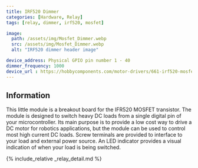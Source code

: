 ```yaml
---
title: IRF520 Dimmer
categories: [Hardware, Relay]
tags: [relay, dimmer, irf520, mosfet]

image:
  path: /assets/img/Mosfet_Dimmer.webp
  src: /assets/img/Mosfet_Dimmer.webp
  alt: "IRF520 dimmer header image"

device_address: Physical GPIO pin number 1 - 40
dimmer_frequency: 1000
device_url : https://hobbycomponents.com/motor-drivers/661-irf520-mosfet-driver-module
---
```


## Information
This little module is a breakout board for the IFR520 MOSFET transistor. The module is designed to switch heavy DC loads from a single digital pin of your microcontroller. Its main purpose is to provide a low cost way to drive a DC motor for robotics applications, but the module can be used to control most high current DC loads. Screw terminals are provided to interface to your load and external power source. An LED indicator provides a visual indication of when your load is being switched.

{% include_relative _relay_detail.md %}